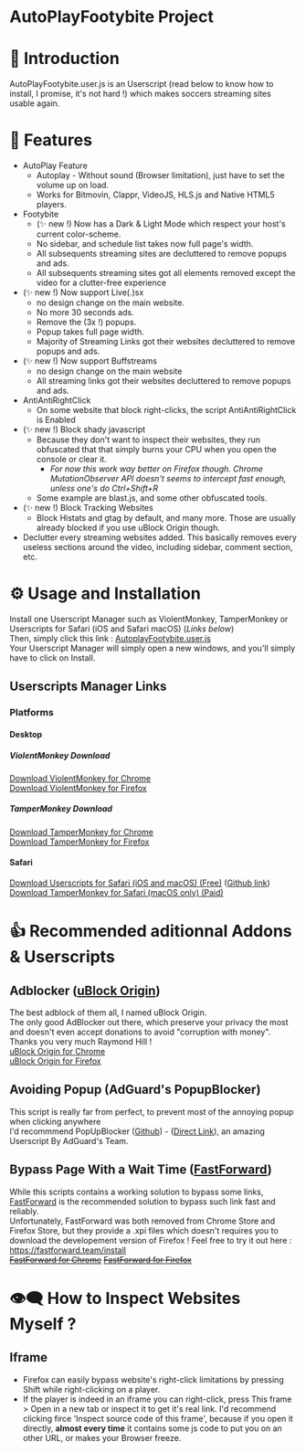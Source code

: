 # AutoPlayFootybite Project

# 📙 Introduction

AutoPlayFootybite.user.js is an Userscript (read below to know how to install, I promise, it's not hard !) which makes soccers streaming sites usable again.

# 🌟 Features
- AutoPlay Feature
    - Autoplay - Without sound (Browser limitation), just have to set the volume up on load.
    - Works for Bitmovin, Clappr, VideoJS, HLS.js and Native HTML5 players.
- Footybite
    - (✨ new !) Now has a Dark & Light Mode which respect your host's current color-scheme.
    - No sidebar, and schedule list takes now full page's width.
    - All subsequents streaming sites are decluttered to remove popups and ads.
    - All subsequents streaming sites got all elements removed except the video for a clutter-free experience
- (✨ new !) Now support Live(.)sx
    - no design change on the main website.
    - No more 30 seconds ads.
    - Remove the (3x !) popups.
    - Popup takes full page width.
    - Majority of Streaming Links got their websites decluttered to remove popups and ads.
- (✨ new !) Now support Buffstreams
    - no design change on the main website
    - All streaming links got their websites decluttered to remove popups and ads.
- AntiAntiRightClick
    - On some website that block right-clicks, the script AntiAntiRightClick is Enabled
- (✨ new !) Block shady javascript
    - Because they don't want to inspect their websites, they run obfuscated that that simply burns your CPU when you open the console or clear it.
        - *For now this work way better on Firefox though. Chrome MutationObserver API doesn't seems to intercept fast enough, unless one's do Ctrl+Shift+R*
    - Some example are blast.js, and some other obfuscated tools.
- (✨ new !) Block Tracking Websites
    - Block Histats and gtag by default, and many more. Those are usually already blocked if you use uBlock Origin though.
- Declutter every streaming websites added. This basically removes every useless sections around the video, including sidebar, comment section, etc.


# ⚙️ Usage and Installation
Install one Userscript Manager such as ViolentMonkey, TamperMonkey or Userscripts for Safari (iOS and Safari macOS) (*Links below*)  
Then, simply click this link : [AutoplayFootybite.user.js](https://github.com/Write/AutoPlaySoccerStreams/blob/main/AutoplayFootybite.user.js)  
Your Userscript Manager will simply open a new windows, and you'll simply have to click on Install.

## Userscripts Manager Links

### Platforms
#### Desktop
##### ViolentMonkey Download  
[Download ViolentMonkey for Chrome](https://chrome.google.com/webstore/detail/violentmonkey/jinjaccalgkegednnccohejagnlnfdag)  
[Download ViolentMonkey for Firefox](https://addons.mozilla.org/en-US/firefox/addon/violentmonkey/)  
##### TamperMonkey Download
[Download TamperMonkey for Chrome](https://chrome.google.com/webstore/detail/tampermonkey/dhdgffkkebhmkfjojejmpbldmpobfkfo)  
[Download TamperMonkey for Firefox](https://addons.mozilla.org/en-US/firefox/addon/tampermonkey/)  

#### Safari
[Download Userscripts for Safari (iOS and macOS) (Free)](https://apps.apple.com/us/app/userscripts/id1463298887) ([Github link](https://github.com/quoid/userscripts))  
[Download TamperMonkey for Safari (macOS only) (Paid)](https://apps.apple.com/app/apple-store/id1482490089)  

# 👍 Recommended aditionnal Addons & Userscripts

## Adblocker ([uBlock Origin](https://ublockorigin.com/))
The best adblock of them all, I named uBlock Origin.  
The only good AdBlocker out there, which preserve your privacy the most and doesn't even accept donations to avoid "corruption with money".  
Thanks you very much Raymond Hill !  
[uBlock Origin for Chrome](https://chrome.google.com/webstore/detail/ublock-origin/cjpalhdlnbpafiamejdnhcphjbkeiagm)  
[uBlock Origin for Firefox](https://addons.mozilla.org/en-US/firefox/addon/ublock-origin/)  

## Avoiding Popup (AdGuard's PopupBlocker)

This script is really far from perfect, to prevent most of the annoying popup when clicking anywhere  
I'd recommmend PopUpBlocker ([Github](https://github.com/AdguardTeam/PopupBlocker)) - ([Direct Link](https://popupblocker.adguard.com/popupblocker.user.js)), an amazing Userscript By AdGuard's Team.

## Bypass Page With a Wait Time ([FastForward](https://fastforward.team))
While this scripts contains a working solution to bypass some links, [FastForward](https://fastforward.team/install) is the recommended solution to bypass such link  fast and reliably.  
Unfortunately, FastForward was both removed from Chrome Store and Firefox Store, but they provide a .xpi files which doesn't requires you to download the developement version of Firefox ! Feel free to try it out here : https://fastforward.team/install  
~~[FastForward for Chrome](https://chrome.google.com/webstore/detail/fastforward/icallnadddjmdinamnolclfjanhfoafe)~~
~~[FastForward for Firefox](https://addons.mozilla.org/en-US/firefox/addon/fastforwardteam/)~~


# 👁️‍🗨️ How to Inspect Websites Myself ? 

## Iframe
 - Firefox can easily bypass website's right-click limitations by pressing Shift while right-clicking on a player.
 - If the player is indeed in an iframe you can right-click, press This frame > Open in a new tab or inspect it to get it's real link.
   I'd recommend clicking firce 'Inspect source code of this frame', because if you open it directly, **almost every time** it contains some js code to put you on an other URL, or makes your Browser freeze.
